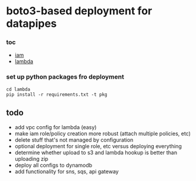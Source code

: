 # boto3-based deployment for datapipes

### toc

- [iam](./iam/readme.md)
- [lambda](./lambda/readme.md)



### set up python packages fro deployment

```
cd lambda
pip install -r requirements.txt -t pkg
```

## todo

- add vpc config for lambda (easy)
- make iam role/policy creation more robust (attach multiple policies, etc)
- delete stuff that's not managed by configuration
- optional deployment for single role, etc versus deploying everything
- determine whether upload to s3 and lambda hookup is better than uploading zip
- deploy all configs to dynamodb
- add functionality for sns, sqs, api gateway

